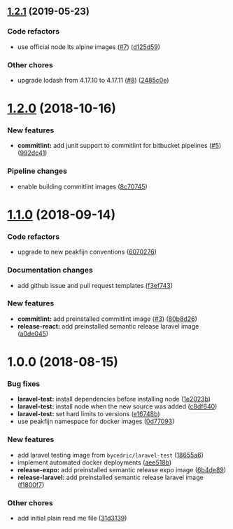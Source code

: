 ## [1.2.1](https://github.com/peakfijn/docker/compare/1.2.0...1.2.1) (2019-05-23)


### Code refactors

* use official node lts alpine images ([#7](https://github.com/peakfijn/docker/issues/7)) ([d125d59](https://github.com/peakfijn/docker/commit/d125d59))


### Other chores

* upgrade lodash from 4.17.10 to 4.17.11 ([#8](https://github.com/peakfijn/docker/issues/8)) ([2485c0e](https://github.com/peakfijn/docker/commit/2485c0e))

# [1.2.0](https://github.com/peakfijn/docker/compare/1.1.0...1.2.0) (2018-10-16)


### New features

* **commitlint:** add junit support to commitlint for bitbucket pipelines ([#5](https://github.com/peakfijn/docker/issues/5)) ([992dc41](https://github.com/peakfijn/docker/commit/992dc41))


### Pipeline changes

* enable building commitlint images ([8c70745](https://github.com/peakfijn/docker/commit/8c70745))

# [1.1.0](https://github.com/peakfijn/docker/compare/1.0.0...1.1.0) (2018-09-14)


### Code refactors

* upgrade to new peakfijn conventions ([6070276](https://github.com/peakfijn/docker/commit/6070276))


### Documentation changes

* add github issue and pull request templates ([f3ef743](https://github.com/peakfijn/docker/commit/f3ef743))


### New features

* **commitlint:** add preinstalled commitlint image ([#3](https://github.com/peakfijn/docker/issues/3)) ([80b8d26](https://github.com/peakfijn/docker/commit/80b8d26))
* **release-react:** add preinstalled semantic release laravel image ([a0de045](https://github.com/peakfijn/docker/commit/a0de045))

# 1.0.0 (2018-08-15)


### Bug fixes

* **laravel-test:** install dependencies before installing node ([1e2023b](https://github.com/peakfijn/docker/commit/1e2023b))
* **laravel-test:** install node when the new source was added ([c8df640](https://github.com/peakfijn/docker/commit/c8df640))
* **laravel-test:** set hard limits to versions ([e16748b](https://github.com/peakfijn/docker/commit/e16748b))
* use peakfijn namespace for docker images ([0d77093](https://github.com/peakfijn/docker/commit/0d77093))


### New features

* add laravel testing image from `bycedric/laravel-test` ([18655a6](https://github.com/peakfijn/docker/commit/18655a6))
* implement automated docker deployments ([aee518b](https://github.com/peakfijn/docker/commit/aee518b))
* **release-expo:** add preinstalled semantic release expo image ([6b4de89](https://github.com/peakfijn/docker/commit/6b4de89))
* **release-laravel:** add preinstalled semantic release laravel image ([f1800f7](https://github.com/peakfijn/docker/commit/f1800f7))


### Other chores

* add initial plain read me file ([31d3139](https://github.com/peakfijn/docker/commit/31d3139))
